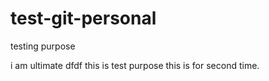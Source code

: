 # test-git-personal

testing purpose

i am ultimate
dfdf
this is test purpose
this is for second time.
